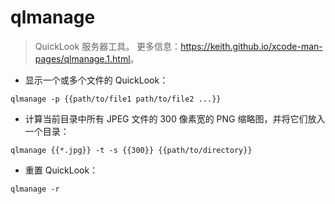 # qlmanage

> QuickLook 服务器工具。
> 更多信息：<https://keith.github.io/xcode-man-pages/qlmanage.1.html>。

- 显示一个或多个文件的 QuickLook：

`qlmanage -p {{path/to/file1 path/to/file2 ...}}`

- 计算当前目录中所有 JPEG 文件的 300 像素宽的 PNG 缩略图，并将它们放入一个目录：

`qlmanage {{*.jpg}} -t -s {{300}} {{path/to/directory}}`

- 重置 QuickLook：

`qlmanage -r`